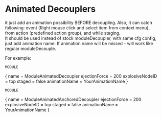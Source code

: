 Animated Decouplers
==================
it just add an animation possibility BEFORE decoupling. 
Also, it can catch following: event (Right mouse click and select item from context menu), from action (predefined action group), and while staging.  
It should be used instead of stock moduleDecoupler, with same  cfg config, just add animation name. If animation name will be missed - will work like regular moduleDecouple.

For example:

	MODULE
{
  name = ModuleAnimatedDecoupler
  ejectionForce = 200
  explosiveNodeID = top
  staged = false
  animationName = YourAnimationName
}
	

	MODULE
{
  name = ModuleAnimatedAnchoredDecoupler
  ejectionForce = 200
  explosiveNodeID = top
  staged = false
  animationName = YourAnimationName
}
	


